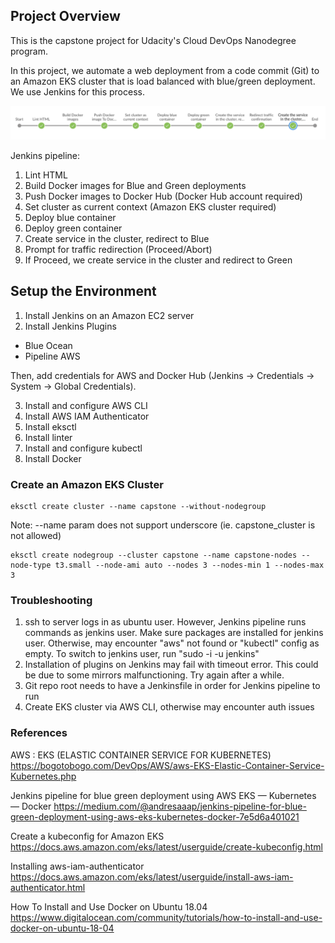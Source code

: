 ## Project Overview

This is the capstone project for Udacity's Cloud DevOps Nanodegree program.

In this project, we automate a web deployment from a code commit (Git) to an Amazon EKS cluster that is load balanced with blue/green deployment. We use Jenkins for this process.

![Jenkins Pipeline](jenkins-pipeline.png)

Jenkins pipeline:
1. Lint HTML
2. Build Docker images for Blue and Green deployments
3. Push Docker images to Docker Hub (Docker Hub account required)
4. Set cluster as current context (Amazon EKS cluster required)
5. Deploy blue container 
6. Deploy green container
7. Create service in the cluster, redirect to Blue
8. Prompt for traffic redirection (Proceed/Abort)
9. If Proceed, we create service in the cluster and redirect to Green

## Setup the Environment

1. Install Jenkins on an Amazon EC2 server
2. Install Jenkins Plugins
- Blue Ocean
- Pipeline AWS

Then, add credentials for AWS and Docker Hub (Jenkins -> Credentials -> System -> Global Credentials).

3. Install and configure AWS CLI
4. Install AWS IAM Authenticator
5. Install eksctl
6. Install linter
7. Install and configure kubectl
8. Install Docker

### Create an Amazon EKS Cluster
```
eksctl create cluster --name capstone --without-nodegroup
```
Note: --name param does not support underscore (ie. capstone_cluster is not allowed)
```
eksctl create nodegroup --cluster capstone --name capstone-nodes --node-type t3.small --node-ami auto --nodes 3 --nodes-min 1 --nodes-max 3
```
### Troubleshooting
1. ssh to server logs in as ubuntu user. However, Jenkins pipeline runs commands as jenkins user. Make sure packages are installed for jenkins user. Otherwise, may encounter "aws" not found or "kubectl" config as empty. To switch to jenkins user, run "sudo -i -u jenkins"
2. Installation of plugins on Jenkins may fail with timeout error. This could be due to some mirrors malfunctioning. Try again after a while. 
3. Git repo root needs to have a Jenkinsfile in order for Jenkins pipeline to run
4. Create EKS cluster via AWS CLI, otherwise may encounter auth issues 

### References
AWS : EKS (ELASTIC CONTAINER SERVICE FOR KUBERNETES)
https://bogotobogo.com/DevOps/AWS/aws-EKS-Elastic-Container-Service-Kubernetes.php

Jenkins pipeline for blue green deployment using AWS EKS — Kubernetes — Docker 
https://medium.com/@andresaaap/jenkins-pipeline-for-blue-green-deployment-using-aws-eks-kubernetes-docker-7e5d6a401021

Create a kubeconfig for Amazon EKS
https://docs.aws.amazon.com/eks/latest/userguide/create-kubeconfig.html

Installing aws-iam-authenticator
https://docs.aws.amazon.com/eks/latest/userguide/install-aws-iam-authenticator.html

How To Install and Use Docker on Ubuntu 18.04
https://www.digitalocean.com/community/tutorials/how-to-install-and-use-docker-on-ubuntu-18-04

